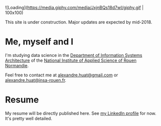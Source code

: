 ![Loading](https://media.giphy.com/media/JxjnBQs18d7wI/giphy.gif | 100x100)

This site is under construction. Major updates are expected by mid-2018.

# **Me, myself and I**

I'm studying data science in the [Department of Information Systems Architecture](http://asi.insa-rouen.fr/?language=en)
of the [National Institute of Applied Science of Rouen Normandie](http://www.insa-rouen.fr/accueil/index_html/view?set_language=en).

Feel free to contact me at <alexandre.huat@gmail.com> or <alexandre.huat@insa-rouen.fr>.

# Resume

My resume will be directly published here.
See [my LinkedIn profile](https://www.linkedin.com/in/alexandre-huat/?locale=en_US) for now.
It's pretty well detailed.
